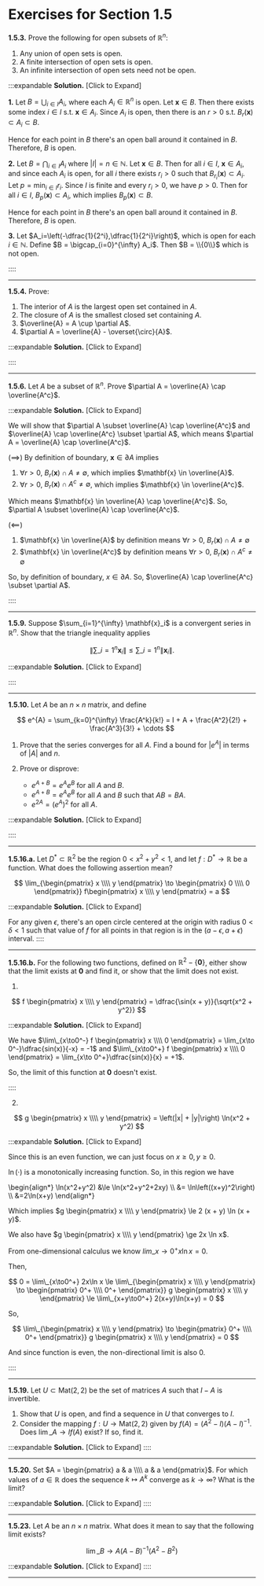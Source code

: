 # Exercises for Section 1.5

**1.5.3.** Prove the following for open subsets of $\mathbb{R}^n$:
1. Any union of open sets is open.
2. A finite intersection of open sets is open.
3. An infinite intersection of open sets need not be open.

:::expandable
**Solution.** [Click to Expand]

**1.** Let $B = \bigcup_{i \in I} A_i$, where each $A_i \in \mathbb{R}^n$ is
open. Let $\mathbf{x} \in B$. Then there exists some index $i \in I$ s.t. $\mathbf{x} \in A_i$.
Since $A_i$ is open, then there is an $r > 0$ s.t. $B_r(\mathbf{x}) \subset A_i \subset B$.

Hence for each point in $B$ there's an open ball around it contained in $B$. Therefore, $B$ is open.

**2.** Let $B = \bigcap_{i \in I} A_i$ where $\lvert I\rvert = n \in \mathbb{N}$.
Let $\mathbf{x} \in B$. Then for all $i \in I$, $\mathbf{x} \in A_i$, and
since each $A_i$ is open, for all $i$ there exists $r_i > 0$ such that $B_{r_i}(\mathbf{x}) \subset A_i$. Let $p = \min_{i \in I} r_i$. Since $I$ is finite and every $r_i > 0$, we have $p > 0$.
Then for all $i \in I$, $B_p(\mathbf{x}) \subset A_i$, which implies
$B_p(\mathbf{x}) \subset B$.

Hence for each point in $B$ there's an open ball around it contained in $B$. Therefore, $B$ is open.

**3.** Let $A_i=\left(-\dfrac{1}{2^i},\dfrac{1}{2^i}\right)$, which is open
for each $i \in \mathbb{N}$. Define $B = \bigcap_{i=0}^{\infty} A_i$. Then $B = \\{0\\}$ which is not open.

::::

---------

**1.5.4.** Prove:

1. The interior of $A$ is the largest open set contained in $A$.
2. The closure of $A$ is the smallest closed set containing $A$.
3. $\overline{A} = A \cup \partial A$.
4. $\partial A = \overline{A} - \overset{\circ}{A}$.

:::expandable
**Solution.** [Click to Expand]

::::

---------

**1.5.6.** Let $A$ be a subset of $\mathbb{R}^n$. Prove $\partial A = \overline{A} \cap \overline{A^c}$.

:::expandable
**Solution.** [Click to Expand]

We will show that $\partial A \subset \overline{A} \cap \overline{A^c}$
and $\overline{A} \cap \overline{A^c} \subset \partial A$, which means
$\partial A = \overline{A} \cap \overline{A^c}$.

($\implies$) By definition of boundary, $\mathbf{x} \in \partial A$ implies

1. $\forall r > 0$, $B_r({\mathbf{x}}) \cap A \ne \emptyset$, which implies $\mathbf{x} \in \overline{A}$.
2. $\forall r > 0$, $B_r({\mathbf{x}}) \cap A^c \ne \emptyset$, which implies $\mathbf{x} \in \overline{A^c}$.

Which means $\mathbf{x} \in \overline{A} \cap \overline{A^c}$. So,
$\partial A \subset \overline{A} \cap \overline{A^c}$.

($\impliedby$) 
1. $\mathbf{x} \in \overline{A}$ by definition means $\forall r > 0$, $B_r({\mathbf{x}}) \cap A \ne \emptyset$
2.  $\mathbf{x} \in \overline{A^c}$ by definition means $\forall r > 0$, $B_r({\mathbf{x}}) \cap A^c \ne \emptyset$

So, by definition of boundary, $x \in \partial A$. So, $\overline{A} \cap \overline{A^c} \subset \partial A$.


::::

---------

**1.5.9.** Suppose $\sum_{i=1}^{\infty} \mathbf{x}_i$ is a convergent series
in $\mathbb{R}^n$. Show that the triangle inequality applies

$$
\left\lVert \sum\_{i=1}^{n} \mathbf{x}_i \right\rVert \leq \sum\_{i=1}^{n} \lVert \mathbf{x}_i \rVert.
$$

:::expandable
**Solution.** [Click to Expand]

::::

---------

**1.5.10.** Let $A$ be an $n \times n$ matrix, and define

$$
e^{A} = \sum_{k=0}^{\infty} \frac{A^k}{k!} = I + A + \frac{A^2}{2!} + \frac{A^3}{3!} + \cdots
$$

1. Prove that the series converges for all $A$. Find a bound for $|e^A|$ in terms of $|A|$ and $n$.

2. Prove or disprove:
    - $e^{A+B} = e^A e^B$ for all $A$ and $B$.
    - $e^{A+B} = e^A e^B$ for all $A$ and $B$ such that $AB = BA$.
    - $e^{2A} = (e^A)^2$ for all $A$.

:::expandable
**Solution.** [Click to Expand]

::::

---------

**1.5.16.a.** 
Let $D^* \subset \mathbb{R}^2$ be the region $0 < x^2 + y^2 < 1$, and
let $f:D^* \to \mathbb{R}$ be a function. What does the following
assertion mean?

$$
\lim_{\begin{pmatrix} x \\\\ y \end{pmatrix} \to \begin{pmatrix} 0 \\\\ 0 \end{pmatrix}} f\begin{pmatrix} x \\\\ y \end{pmatrix} = a
$$

:::expandable
**Solution.** [Click to Expand]

For any given $\epsilon$, there's an open circle centered at the origin with radius $0 < \delta < 1$ such that value of $f$ for all points in that region is in the $(a - \epsilon, a + \epsilon)$ interval.
::::

---------
**1.5.16.b.** For the following two functions, defined on $\mathbb{R}^2 - \{\mathbf{0}\}$, either show that the limit exists at $\mathbf{0}$ and find it, or show that the limit does not exist.

1.

$$
f \begin{pmatrix} x \\\\ y \end{pmatrix} = \dfrac{\sin(x + y)}{\sqrt{x^2 + y^2}}
$$

:::expandable
**Solution.** [Click to Expand]

We have $\lim\_{x\to0^-} f \begin{pmatrix} x \\\\ 0 \end{pmatrix} = \lim_{x\to 0^-}\dfrac{sin(x)}{-x} = -1$ and $\lim\_{x\to0^+} f \begin{pmatrix} x \\\\ 0 \end{pmatrix} = \lim_{x\to 0^+}\dfrac{sin(x)}{x} = +1$.

So, the limit of this function at $\mathbf{0}$ doesn't exist.

::::

2.
$$
g \begin{pmatrix} x \\\\ y \end{pmatrix} = \left(|x| + |y|\right) \ln(x^2 + y^2)
$$

:::expandable
**Solution.** [Click to Expand]

Since this is an even function, we can just focus on $x \ge 0, y \ge 0$.

$\ln(\cdot)$ is a monotonically increasing function. So, in this region
we have

\begin{align*}
\ln(x^2+y^2) &\le \ln(x^2+y^2+2xy) \\\\
&= \ln\left((x+y)^2\right) \\\\
&=2\ln(x+y)
\end{align*}

Which implies $g \begin{pmatrix} x \\\\ y \end{pmatrix} \le 2 (x + y) \ln (x + y)$.

We also have $g \begin{pmatrix} x \\\\ y \end{pmatrix} \ge 2x \ln x$.

From one-dimensional calculus we know $lim\_{x\to0^+} x\ln x = 0$.

Then,

$$
0 = \lim\_{x\to0^+} 2x\ln x \le
\lim\_{\begin{pmatrix} x \\\\ y \end{pmatrix} \to \begin{pmatrix} 0^+ \\\\ 0^+ \end{pmatrix}} g \begin{pmatrix} x \\\\ y \end{pmatrix}
\le
\lim\_{x+y\to0^+} 2(x+y)\ln(x+y) = 0
$$

So,

$$
\lim\_{\begin{pmatrix} x \\\\ y \end{pmatrix} \to \begin{pmatrix} 0^+ \\\\ 0^+ \end{pmatrix}} g \begin{pmatrix} x \\\\ y \end{pmatrix} = 0
$$

And since function is even, the non-directional limit is also 0.

::::

---------

**1.5.19.** Let $U \subset \text{Mat}(2,2)$ be the set of matrices $A$ such that
$I - A$ is invertible.

1. Show that $U$ is open, and find a sequence in $U$ that converges to $I$.
2. Consider the mapping $f:U \to \text{Mat}(2,2)$ given by $f(A) = (A^2 - I)(A - I)^{-1}$. Does $\lim\_{A \to I} f(A)$ exist? If so, find it. 

:::expandable
**Solution.** [Click to Expand]
::::

---------
**1.5.20.** Set $A = \begin{pmatrix} a & a \\\\ a & a \end{pmatrix}$.
For which values of $a \in \mathbb{R}$ does the sequence
$k \mapsto A^k$ converge as $k \to \infty$? What is the limit?

:::expandable
**Solution.** [Click to Expand]
::::

---------
**1.5.23.** Let $A$ be an $n \times n$ matrix. What does it mean to say that
the following limit exists?

$$
\lim\_{B \to A} (A - B)^{-1} (A^2 - B^2)
$$

:::expandable
**Solution.** [Click to Expand]
::::

---------
